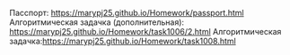 Пасспорт: https://marypj25.github.io/Homework/passport.html <br>
Алгоритмическая задачка (дополнительная): https://marypj25.github.io/Homework/task1006/2.html
Алгоритмическая задачка:https://marypj25.github.io/Homework/task1008.html
